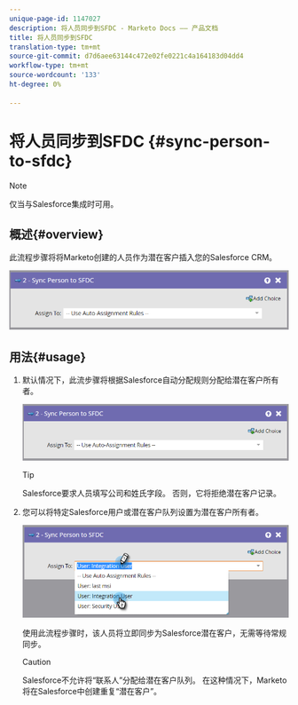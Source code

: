 ```yaml
---
unique-page-id: 1147027
description: 将人员同步到SFDC - Marketo Docs —— 产品文档
title: 将人员同步到SFDC
translation-type: tm+mt
source-git-commit: d7d6aee63144c472e02fe0221c4a164183d04dd4
workflow-type: tm+mt
source-wordcount: '133'
ht-degree: 0%

---
```



# 将人员同步到SFDC {#sync-person-to-sfdc}

>[!NOTE]
>
>仅当与Salesforce集成时可用。

## 概述{#overview}

此流程步骤将将Marketo创建的人员作为潜在客户插入您的Salesforce CRM。

![](assets/sync-person-to-sfdc.png)

## 用法{#usage}

1. 默认情况下，此流步骤将根据Salesforce自动分配规则分配给潜在客户所有者。

   ![](assets/sync-person-to-sfdc.png)

   >[!TIP]
   >
   >Salesforce要求人员填写公司和姓氏字段。 否则，它将拒绝潜在客户记录。

1. 您可以将特定Salesforce用户或潜在客户队列设置为潜在客户所有者。

   ![](assets/sync-person-to-sfdc-2.png)

   使用此流程步骤时，该人员将立即同步为Salesforce潜在客户，无需等待常规同步。

   >[!CAUTION]
   >
   >Salesforce不允许将“联系人”分配给潜在客户队列。 在这种情况下，Marketo将在Salesforce中创建重复“潜在客户”。

